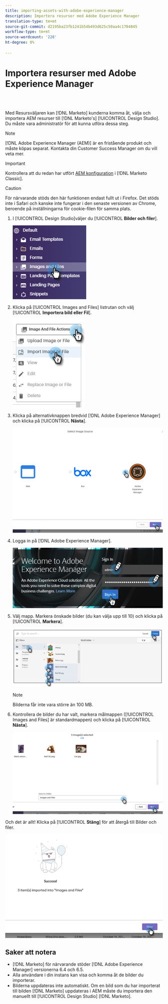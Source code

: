 ```yaml
---
title: importing-assets-with-adobe-experience-manager
description: Importera resurser med Adobe Experience Manager
translation-type: tm+mt
source-git-commit: d2195ba23fb1241b54b493d625c50aa4c1704845
workflow-type: tm+mt
source-wordcount: '228'
ht-degree: 0%

---
```



# Importera resurser med Adobe Experience Manager

<br> 

Med Resursväljaren kan [!DNL Marketo] kunderna komma åt, välja och importera AEM resurser till [!DNL Marketo's] [!UICONTROL Design Studio]. Du måste vara administratör för att kunna utföra dessa steg.

>[!NOTE]
>[!DNL Adobe Experience Manager (AEM)] är en fristående produkt och måste köpas separat. Kontakta din Customer Success Manager om du vill veta mer.

>[!IMPORTANT]
>Kontrollera att du redan har utfört [AEM konfiguration](https://docs.marketo.com/x/FwPLAQ) i [!DNL Marketo Classic].

>[!CAUTION]
>
>För närvarande stöds den här funktionen endast fullt ut i Firefox. Det stöds inte i Safari och kanske inte fungerar i den senaste versionen av Chrome, beroende på inställningarna för cookie-filen för samma plats.

1. I [!UICONTROL Design Studio]väljer du [!UICONTROL **Bilder och filer**].

   ![Bild ett](/help/sky/assets/design-studio/importing-assets-with-adobe-experience-manager/importing-assets-with-adobe-experience-manager-1.png)

1. Klicka på [!UICONTROL Images and Files] listrutan och välj [!UICONTROL **Importera bild eller Fil**].

   ![Bild två](/help/sky/assets/design-studio/importing-assets-with-adobe-experience-manager/importing-assets-with-adobe-experience-manager-2.png)

1. Klicka på alternativknappen bredvid [!DNL Adobe Experience Manager] och klicka på [!UICONTROL **Nästa**].

   ![Bild tre](/help/sky/assets/design-studio/importing-assets-with-adobe-experience-manager/importing-assets-with-adobe-experience-manager-3.png)

1. Logga in på [!DNL Adobe Experience Manager].

   ![Bild fyra](/help/sky/assets/design-studio/importing-assets-with-adobe-experience-manager/importing-assets-with-adobe-experience-manager-4.png)

1. Välj mapp. Markera önskade bilder (du kan välja upp till 10) och klicka på [!UICONTROL **Markera**].

   ![Bild fem](/help/sky/assets/design-studio/importing-assets-with-adobe-experience-manager/importing-assets-with-adobe-experience-manager-5.png)

   >[!NOTE]
   >
   >Bilderna får inte vara större än 100 MB.

1. Kontrollera de bilder du har valt, markera målmappen ([!UICONTROL Images and Files] är standardmappen) och klicka på [!UICONTROL **Nästa**].

   ![Bild sex](/help/sky/assets/design-studio/importing-assets-with-adobe-experience-manager/importing-assets-with-adobe-experience-manager-6.png)

Och det är allt! Klicka på [!UICONTROL **Stäng**] för att återgå till Bilder och filer.

![Bild sju](/help/sky/assets/design-studio/importing-assets-with-adobe-experience-manager/importing-assets-with-adobe-experience-manager-7.png)

## Saker att notera

* [!DNL Marketo] för närvarande stöder [!DNL Adobe Experience Manager] versionerna 6.4 och 6.5.
* Alla användare i din instans kan visa och komma åt de bilder du importerar.
* Bilderna uppdateras inte automatiskt. Om en bild som du har importerat till bilden [!DNL Marketo] uppdateras i AEM måste du importera den manuellt till [!UICONTROL Design Studio] [!DNL Marketo].
